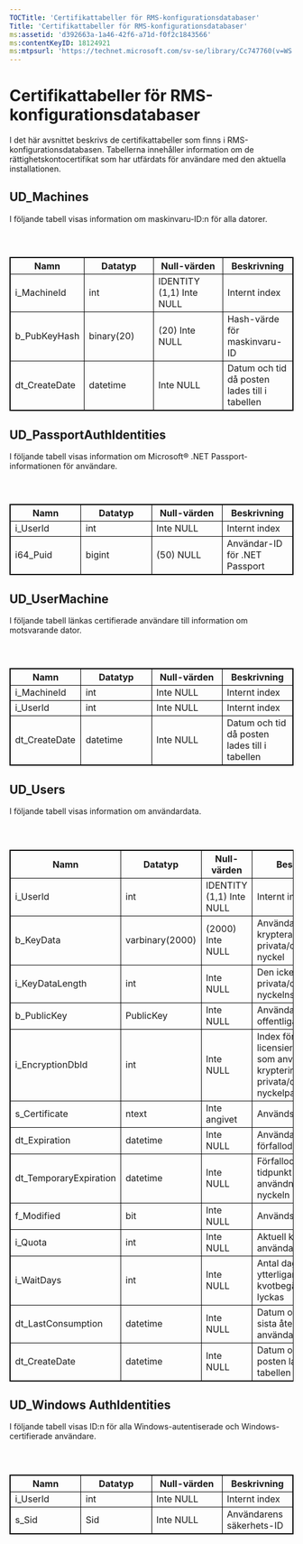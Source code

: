```yaml
---
TOCTitle: 'Certifikattabeller för RMS-konfigurationsdatabaser'
Title: 'Certifikattabeller för RMS-konfigurationsdatabaser'
ms:assetid: 'd392663a-1a46-42f6-a71d-f0f2c1843566'
ms:contentKeyID: 18124921
ms:mtpsurl: 'https://technet.microsoft.com/sv-se/library/Cc747760(v=WS.10)'
---
```


Certifikattabeller för RMS-konfigurationsdatabaser
==================================================

I det här avsnittet beskrivs de certifikattabeller som finns i RMS-konfigurationsdatabasen. Tabellerna innehåller information om de rättighetskontocertifikat som har utfärdats för användare med den aktuella installationen.

UD\_Machines
------------

I följande tabell visas information om maskinvaru-ID:n för alla datorer.

###  

 
<table style="border:1px solid black;">
<colgroup>
<col width="25%" />
<col width="25%" />
<col width="25%" />
<col width="25%" />
</colgroup>
<thead>
<tr class="header">
<th style="border:1px solid black;" >Namn</th>
<th style="border:1px solid black;" >Datatyp</th>
<th style="border:1px solid black;" >Null-värden</th>
<th style="border:1px solid black;" >Beskrivning</th>
</tr>
</thead>
<tbody>
<tr class="odd">
<td style="border:1px solid black;">i_MachineId</td>
<td style="border:1px solid black;">int</td>
<td style="border:1px solid black;">IDENTITY (1,1) Inte NULL</td>
<td style="border:1px solid black;">Internt index</td>
</tr>
<tr class="even">
<td style="border:1px solid black;">b_PubKeyHash</td>
<td style="border:1px solid black;">binary(20)</td>
<td style="border:1px solid black;">(20) Inte NULL</td>
<td style="border:1px solid black;">Hash-värde för maskinvaru-ID</td>
</tr>
<tr class="odd">
<td style="border:1px solid black;">dt_CreateDate</td>
<td style="border:1px solid black;">datetime</td>
<td style="border:1px solid black;">Inte NULL</td>
<td style="border:1px solid black;">Datum och tid då posten lades till i tabellen</td>
</tr>
</tbody>
</table>
  
UD\_PassportAuthIdentities  
--------------------------
  
I följande tabell visas information om Microsoft® .NET Passport-informationen för användare.
  
###  

 
<table style="border:1px solid black;">
<colgroup>
<col width="25%" />
<col width="25%" />
<col width="25%" />
<col width="25%" />
</colgroup>
<thead>
<tr class="header">
<th style="border:1px solid black;" >Namn</th>
<th style="border:1px solid black;" >Datatyp</th>
<th style="border:1px solid black;" >Null-värden</th>
<th style="border:1px solid black;" >Beskrivning</th>
</tr>
</thead>
<tbody>
<tr class="odd">
<td style="border:1px solid black;">i_UserId</td>
<td style="border:1px solid black;">int</td>
<td style="border:1px solid black;">Inte NULL</td>
<td style="border:1px solid black;">Internt index</td>
</tr>
<tr class="even">
<td style="border:1px solid black;">i64_Puid</td>
<td style="border:1px solid black;">bigint</td>
<td style="border:1px solid black;">(50) NULL</td>
<td style="border:1px solid black;">Användar-ID för .NET Passport</td>
</tr>
</tbody>
</table>
  
UD\_UserMachine  
---------------
  
I följande tabell länkas certifierade användare till information om motsvarande dator.
  
###  

 
<table style="border:1px solid black;">
<colgroup>
<col width="25%" />
<col width="25%" />
<col width="25%" />
<col width="25%" />
</colgroup>
<thead>
<tr class="header">
<th style="border:1px solid black;" >Namn</th>
<th style="border:1px solid black;" >Datatyp</th>
<th style="border:1px solid black;" >Null-värden</th>
<th style="border:1px solid black;" >Beskrivning</th>
</tr>
</thead>
<tbody>
<tr class="odd">
<td style="border:1px solid black;">i_MachineId</td>
<td style="border:1px solid black;">int</td>
<td style="border:1px solid black;">Inte NULL</td>
<td style="border:1px solid black;">Internt index</td>
</tr>
<tr class="even">
<td style="border:1px solid black;">i_UserId</td>
<td style="border:1px solid black;">int</td>
<td style="border:1px solid black;">Inte NULL</td>
<td style="border:1px solid black;">Internt index</td>
</tr>
<tr class="odd">
<td style="border:1px solid black;">dt_CreateDate</td>
<td style="border:1px solid black;">datetime</td>
<td style="border:1px solid black;">Inte NULL</td>
<td style="border:1px solid black;">Datum och tid då posten lades till i tabellen</td>
</tr>
</tbody>
</table>
  
UD\_Users  
---------
  
I följande tabell visas information om användardata.
  
###  

 
<table style="border:1px solid black;">
<colgroup>
<col width="25%" />
<col width="25%" />
<col width="25%" />
<col width="25%" />
</colgroup>
<thead>
<tr class="header">
<th style="border:1px solid black;" >Namn</th>
<th style="border:1px solid black;" >Datatyp</th>
<th style="border:1px solid black;" >Null-värden</th>
<th style="border:1px solid black;" >Beskrivning</th>
</tr>
</thead>
<tbody>
<tr class="odd">
<td style="border:1px solid black;">i_UserId</td>
<td style="border:1px solid black;">int</td>
<td style="border:1px solid black;">IDENTITY (1,1) Inte NULL</td>
<td style="border:1px solid black;">Internt index</td>
</tr>
<tr class="even">
<td style="border:1px solid black;">b_KeyData</td>
<td style="border:1px solid black;">varbinary(2000)</td>
<td style="border:1px solid black;">(2000) Inte NULL</td>
<td style="border:1px solid black;">Användarens krypterade privata/offentliga nyckel</td>
</tr>
<tr class="odd">
<td style="border:1px solid black;">i_KeyDataLength</td>
<td style="border:1px solid black;">int</td>
<td style="border:1px solid black;">Inte NULL</td>
<td style="border:1px solid black;">Den icke-krypterade privata/offentliga nyckelns längd</td>
</tr>
<tr class="even">
<td style="border:1px solid black;">b_PublicKey</td>
<td style="border:1px solid black;">PublicKey</td>
<td style="border:1px solid black;">Inte NULL</td>
<td style="border:1px solid black;">Användarens offentliga nyckel</td>
</tr>
<tr class="odd">
<td style="border:1px solid black;">i_EncryptionDbId</td>
<td style="border:1px solid black;">int</td>
<td style="border:1px solid black;">Inte NULL</td>
<td style="border:1px solid black;">Index för det licensieringscertifikat som används för kryptering av det privata/offentliga nyckelparet</td>
</tr>
<tr class="even">
<td style="border:1px solid black;">s_Certificate</td>
<td style="border:1px solid black;">ntext</td>
<td style="border:1px solid black;">Inte angivet</td>
<td style="border:1px solid black;">Används inte</td>
</tr>
<tr class="odd">
<td style="border:1px solid black;">dt_Expiration</td>
<td style="border:1px solid black;">datetime</td>
<td style="border:1px solid black;">Inte NULL</td>
<td style="border:1px solid black;">Användarnyckelns förfallodatum</td>
</tr>
<tr class="even">
<td style="border:1px solid black;">dt_TemporaryExpiration</td>
<td style="border:1px solid black;">datetime</td>
<td style="border:1px solid black;">Inte NULL</td>
<td style="border:1px solid black;">Förfallodatum och tidpunkt för temporär användning av nyckeln</td>
</tr>
<tr class="odd">
<td style="border:1px solid black;">f_Modified</td>
<td style="border:1px solid black;">bit</td>
<td style="border:1px solid black;">Inte NULL</td>
<td style="border:1px solid black;">Används inte</td>
</tr>
<tr class="even">
<td style="border:1px solid black;">i_Quota</td>
<td style="border:1px solid black;">int</td>
<td style="border:1px solid black;">Inte NULL</td>
<td style="border:1px solid black;">Aktuell kvotnivå för användaren</td>
</tr>
<tr class="odd">
<td style="border:1px solid black;">i_WaitDays</td>
<td style="border:1px solid black;">int</td>
<td style="border:1px solid black;">Inte NULL</td>
<td style="border:1px solid black;">Antal dagar innan ytterligare kvotbegäran kan lyckas</td>
</tr>
<tr class="even">
<td style="border:1px solid black;">dt_LastConsumption</td>
<td style="border:1px solid black;">datetime</td>
<td style="border:1px solid black;">Inte NULL</td>
<td style="border:1px solid black;">Datum och tid för sista återstående användarcertifiering</td>
</tr>
<tr class="odd">
<td style="border:1px solid black;">dt_CreateDate</td>
<td style="border:1px solid black;">datetime</td>
<td style="border:1px solid black;">Inte NULL</td>
<td style="border:1px solid black;">Datum och tid då posten lades till i tabellen</td>
</tr>
</tbody>
</table>
  
UD\_Windows AuthIdentities  
--------------------------
  
I följande tabell visas ID:n för alla Windows-autentiserade och Windows-certifierade användare.
  
###  

 
<table style="border:1px solid black;">
<colgroup>
<col width="25%" />
<col width="25%" />
<col width="25%" />
<col width="25%" />
</colgroup>
<thead>
<tr class="header">
<th style="border:1px solid black;" >Namn</th>
<th style="border:1px solid black;" >Datatyp</th>
<th style="border:1px solid black;" >Null-värden</th>
<th style="border:1px solid black;" >Beskrivning</th>
</tr>
</thead>
<tbody>
<tr class="odd">
<td style="border:1px solid black;">i_UserId</td>
<td style="border:1px solid black;">int</td>
<td style="border:1px solid black;">Inte NULL</td>
<td style="border:1px solid black;">Internt index</td>
</tr>
<tr class="even">
<td style="border:1px solid black;">s_Sid</td>
<td style="border:1px solid black;">Sid</td>
<td style="border:1px solid black;">Inte NULL</td>
<td style="border:1px solid black;">Användarens säkerhets-ID</td>
</tr>
</tbody>
</table>
